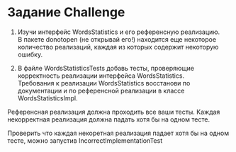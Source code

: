 # Задание Challenge

1. Изучи интерфейс WordsStatistics и его референсную реализацию.  
В пакете donotopen (не открывай его!) находится еще некоторое количество реализаций, каждая из которых содержит некоторую ошибку.

2. В файле WordsStatisticsTests добавь тесты, проверяющие корректность реализации интерфейса WordsStatistics.  
Требования к реализации WordsStatistics восстанови по документации и по референсной реализации в классе WordsStatisticsImpl.

Референсная реализация должна проходить все ваши тесты.
Каждая некорректная реализация должна падать хотя бы на одном тесте. 

Проверить что каждая некоретная реализация падает хотя бы на одном тесте, можно запустив IncorrectImplementationTest
